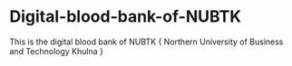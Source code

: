 # Digital-blood-bank-of-NUBTK
This is the digital blood bank of NUBTK { Northern University of Business and Technology Khulna }
